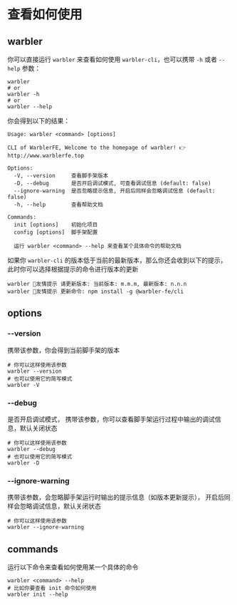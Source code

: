 # 查看如何使用

## warbler

你可以直接运行 `warbler` 来查看如何使用 `warbler-cli`，也可以携带 `-h` 或者 `--help` 参数：

```shell
warbler
# or
warbler -h
# or
warbler --help
```

你会得到以下的结果：

```shell
Usage: warbler <command> [options]

CLI of WarblerFE, Welcome to the homepage of warbler! 👉http://www.warblerfe.top

Options:
  -V, --version     查看脚手架版本
  -D, --debug       是否开启调试模式, 可查看调试信息 (default: false)
  --ignore-warning  是否忽略提示信息, 开启后同样会忽略调试信息 (default: false)
  -h, --help        查看帮助文档

Commands:
  init [options]    初始化项目
  config [options]  脚手架配置

  运行 warbler <command> --help 来查看某个具体命令的帮助文档
```

如果你 `warbler-cli` 的版本低于当前的最新版本，那么你还会收到以下的提示，
此时你可以选择根据提示的命令进行版本的更新

```shell
warbler 💛友情提示 请更新版本: 当前版本: m.m.m, 最新版本: n.n.n
warbler 💛友情提示 更新命令: npm install -g @warbler-fe/cli
```

## options

### --version

携带该参数，你会得到当前脚手架的版本

```shell
# 你可以这样使用该参数
warbler --version
# 也可以使用它的简写模式
warbler -V
```

### --debug

是否开启调试模式， 携带该参数，你可以查看脚手架运行过程中输出的调试信息，默认关闭状态

```shell
# 你可以这样使用该参数
warbler --debug
# 也可以使用它的简写模式
warbler -D
```

### --ignore-warning

携带该参数，会忽略脚手架运行时输出的提示信息（如版本更新提示）， 开启后同样会忽略调试信息，默认关闭状态

```shell
# 你可以这样使用该参数
warbler --ignore-warning
```

## commands

运行以下命令来查看如何使用某一个具体的命令

```shell
warbler <command> --help
# 比如你要查看 init 命令如何使用
warbler init --help
```
